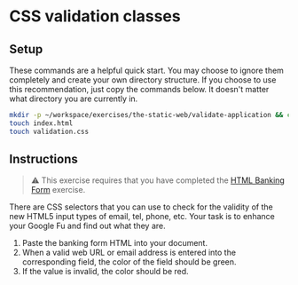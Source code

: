 # CSS validation classes

## Setup

These commands are a helpful quick start. You may choose to ignore them completely and create your own directory structure. If you choose to use this recommendation, just copy the commands below. It doesn't matter what directory you are currently in.

```bash
mkdir -p ~/workspace/exercises/the-static-web/validate-application && cd $_
touch index.html
touch validation.css
```

## Instructions

> :warning: This exercise requires that you have completed the [HTML Banking Form](SW_HTML_BANKING_FORM.md) exercise.

There are CSS selectors that you can use to check for the validity of the new HTML5 input types of email, tel, phone, etc. Your task is to enhance your Google Fu and find out what they are.

1. Paste the banking form HTML into your document.
1. When a valid web URL or email address is entered into the corresponding field, the color of the field should be green.
1. If the value is invalid, the color should be red.

